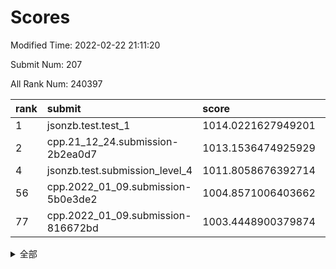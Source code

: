 # Scores

Modified Time: 2022-02-22 21:11:20

Submit Num: 207

All Rank Num: 240397

| rank |               submit               |       score        |       sigma        | pk_num |
| :--- | :--------------------------------- | :----------------- | :----------------- | :----- |
| 1    | jsonzb.test.test_1                 | 1014.0221627949201 | 0.8214664604315112 | 4642   |
| 2    | cpp.21_12_24.submission-2b2ea0d7   | 1013.1536474925929 | 0.811643210816931  | 4645   |
| 4    | jsonzb.test.submission_level_4     | 1011.8058676392714 | 0.8029336052368531 | 4648   |
| 56   | cpp.2022_01_09.submission-5b0e3de2 | 1004.8571006403662 | 0.7269892694916854 | 4644   |
| 77   | cpp.2022_01_09.submission-816672bd | 1003.4448900379874 | 0.709011571038218  | 4645   |


<details>
<summary>全部</summary>

| rank |                 submit                 |       score        |       sigma        | pk_num |
| :--- | :------------------------------------- | :----------------- | :----------------- | :----- |
| 1    | jsonzb.test.test_1                     | 1014.0221627949201 | 0.8214664604315112 | 4642   |
| 2    | cpp.21_12_24.submission-2b2ea0d7       | 1013.1536474925929 | 0.811643210816931  | 4645   |
| 3    | gobigger.level_3.submission_level_3_24 | 1012.3925137757228 | 0.7922802399549395 | 4648   |
| 4    | jsonzb.test.submission_level_4         | 1011.8058676392714 | 0.8029336052368531 | 4648   |
| 5    | gobigger.level_3.submission_level_3_34 | 1011.5851701878322 | 0.7808312578524649 | 4640   |
| 6    | gobigger.level_3.submission_level_3_20 | 1011.4826880196863 | 0.7724396333630776 | 4647   |
| 7    | gobigger.level_3.submission_level_3_16 | 1011.4818509750842 | 0.763632422904919  | 4648   |
| 8    | gobigger.level_3.submission_level_3_11 | 1011.3596703882635 | 0.7616217438357723 | 4645   |
| 9    | gobigger.level_3.submission_level_3_32 | 1011.2639610109443 | 0.7659988357647612 | 4647   |
| 10   | gobigger.level_3.submission_level_3_18 | 1010.8676235805964 | 0.776759819511423  | 4645   |
| 11   | gobigger.level_3.submission_level_3_3  | 1010.7925016214464 | 0.7664709339704185 | 4648   |
| 12   | gobigger.level_3.submission_level_3_30 | 1010.7258624183476 | 0.7692809893308468 | 4642   |
| 13   | gobigger.level_3.submission_level_3_45 | 1010.6953822257822 | 0.7753878160608987 | 4643   |
| 14   | gobigger.level_3.submission_level_3_6  | 1010.5918117135938 | 0.7729879811370177 | 4646   |
| 15   | gobigger.level_3.submission_level_3_17 | 1010.5600635567757 | 0.7886765916510197 | 4646   |
| 16   | gobigger.level_3.submission_level_3_48 | 1010.5537607691956 | 0.7709495087330053 | 4641   |
| 17   | gobigger.level_3.submission_level_3_8  | 1010.5253182493011 | 0.7785383827439432 | 4648   |
| 18   | gobigger.level_3.submission_level_3_7  | 1010.5147554638194 | 0.7779687244209751 | 4645   |
| 19   | gobigger.level_3.submission_level_3_35 | 1010.4047457837656 | 0.7729794798588423 | 4646   |
| 20   | gobigger.level_3.submission_level_3_47 | 1010.3044674514573 | 0.7580503010609395 | 4651   |
| 21   | gobigger.level_3.submission_level_3_31 | 1010.2300865956269 | 0.759744890832022  | 4647   |
| 22   | gobigger.level_3.submission_level_3_37 | 1010.1881567882863 | 0.7644811069180568 | 4640   |
| 23   | gobigger.level_3.submission_level_3_49 | 1010.1687865805236 | 0.7826436414613036 | 4648   |
| 24   | gobigger.level_3.submission_level_3_44 | 1010.0325870617396 | 0.7411434482935991 | 4644   |
| 25   | gobigger.level_3.submission_level_3_42 | 1010.0147017247492 | 0.7574887213162717 | 4648   |
| 26   | gobigger.level_3.submission_level_3_41 | 1009.8530047715508 | 0.743742399712152  | 4642   |
| 27   | gobigger.level_3.submission_level_3_13 | 1009.8346916985142 | 0.7449278413244834 | 4643   |
| 28   | gobigger.level_3.submission_level_3_23 | 1009.7771183472564 | 0.756623715637687  | 4638   |
| 29   | gobigger.level_3.submission_level_3_26 | 1009.7764108830645 | 0.7576210059907205 | 4648   |
| 30   | gobigger.level_3.submission_level_3_33 | 1009.7695379265546 | 0.7468811885482769 | 4648   |
| 31   | gobigger.level_3.submission_level_3_25 | 1009.7557140370255 | 0.7487673099279786 | 4648   |
| 32   | gobigger.level_3.submission_level_3_36 | 1009.7353024468447 | 0.7674422386345552 | 4650   |
| 33   | gobigger.level_3.submission_level_3_10 | 1009.6628107230007 | 0.7490450138132969 | 4642   |
| 34   | gobigger.level_3.submission_level_3_5  | 1009.5837310770147 | 0.7356710000309818 | 4644   |
| 35   | gobigger.level_3.submission_level_3_14 | 1009.5470573601145 | 0.7650151280511237 | 4644   |
| 36   | gobigger.level_3.submission_level_3_46 | 1009.5362974138015 | 0.7400884687274929 | 4646   |
| 37   | gobigger.level_3.submission_level_3_28 | 1009.5290599086851 | 0.7715141054959369 | 4647   |
| 38   | gobigger.level_3.submission_level_3_21 | 1009.4656965377606 | 0.7440913763572614 | 4643   |
| 39   | gobigger.level_3.submission_level_3_40 | 1009.4643905167728 | 0.7372622782736159 | 4644   |
| 40   | gobigger.level_3.submission_level_3_43 | 1009.4438840286429 | 0.755567139001463  | 4647   |
| 41   | gobigger.level_3.submission_level_3_19 | 1009.3762979455283 | 0.7438307640290198 | 4643   |
| 42   | gobigger.level_3.submission_level_3_1  | 1009.2588872454198 | 0.7593372171257903 | 4641   |
| 43   | gobigger.level_3.submission_level_3_2  | 1009.2539775153418 | 0.7530258013576765 | 4643   |
| 44   | gobigger.level_3.submission_level_3_4  | 1009.1922781403896 | 0.7653988863252562 | 4648   |
| 45   | gobigger.level_3.submission_level_3_22 | 1009.1591204233055 | 0.7492803765849532 | 4650   |
| 46   | gobigger.level_3.submission_level_3_29 | 1009.1542905047287 | 0.7717293311506052 | 4646   |
| 47   | gobigger.level_3.submission_level_3_15 | 1009.1498324953147 | 0.7475940377520679 | 4647   |
| 48   | gobigger.level_3.submission_level_3_38 | 1008.9690587867384 | 0.7585738452476021 | 4646   |
| 49   | gobigger.level_3.submission_level_3_27 | 1008.9467223589172 | 0.7344378116186449 | 4646   |
| 50   | gobigger.level_3.submission_level_3_9  | 1008.9300880479329 | 0.7564360727519326 | 4643   |
| 51   | gobigger.level_3.submission_level_3_39 | 1008.8625009409387 | 0.7490673631209884 | 4648   |
| 52   | gobigger.level_3.submission_level_3_0  | 1008.4483519553019 | 0.7353519545279342 | 4647   |
| 53   | gobigger.level_3.submission_level_3_12 | 1008.2751896792741 | 0.7687095148786951 | 4648   |
| 54   | gobigger.level_1.submission_level_1_48 | 1004.9655517693166 | 0.7196475889492466 | 4648   |
| 55   | gobigger.level_1.submission_level_1_27 | 1004.9512401725037 | 0.7156151786847113 | 4647   |
| 56   | cpp.2022_01_09.submission-5b0e3de2     | 1004.8571006403662 | 0.7269892694916854 | 4644   |
| 57   | gobigger.level_1.submission_level_1_2  | 1004.8166233716398 | 0.7205971379154851 | 4646   |
| 58   | gobigger.level_1.submission_level_1_17 | 1004.3719260438226 | 0.7194996544894744 | 4643   |
| 59   | gobigger.level_1.submission_level_1_28 | 1004.334577252912  | 0.7201913455987424 | 4652   |
| 60   | gobigger.level_1.submission_level_1_13 | 1004.1674856169753 | 0.7049027005663882 | 4645   |
| 61   | gobigger.level_1.submission_level_1_31 | 1004.0232834938306 | 0.7303748177003735 | 4643   |
| 62   | gobigger.level_1.submission_level_1_14 | 1004.0092237247235 | 0.7240687711267992 | 4646   |
| 63   | gobigger.level_1.submission_level_1_32 | 1003.9787996591119 | 0.7244421080776613 | 4644   |
| 64   | gobigger.level_1.submission_level_1_23 | 1003.8482196738479 | 0.7195471932881331 | 4643   |
| 65   | gobigger.level_1.submission_level_1_19 | 1003.7760683040916 | 0.7167010149441091 | 4640   |
| 66   | gobigger.level_1.submission_level_1_33 | 1003.7640500769601 | 0.713559942954598  | 4643   |
| 67   | gobigger.level_1.submission_level_1_12 | 1003.720776197489  | 0.719417121512345  | 4649   |
| 68   | gobigger.level_1.submission_level_1_30 | 1003.6385611869729 | 0.7305827614053377 | 4639   |
| 69   | gobigger.level_1.submission_level_1_34 | 1003.6020971932467 | 0.7084301907333528 | 4645   |
| 70   | gobigger.level_1.submission_level_1_1  | 1003.5773058610021 | 0.7322459095904186 | 4647   |
| 71   | gobigger.level_1.submission_level_1_41 | 1003.5618429120088 | 0.7148517965177622 | 4644   |
| 72   | gobigger.level_1.submission_level_1_25 | 1003.5554908105482 | 0.7118086123568095 | 4644   |
| 73   | gobigger.level_1.submission_level_1_15 | 1003.5465171819848 | 0.7004585290928816 | 4641   |
| 74   | gobigger.level_1.submission_level_1_49 | 1003.5262753766938 | 0.7193770620106373 | 4646   |
| 75   | gobigger.level_1.submission_level_1_16 | 1003.5128124690618 | 0.7276468990739365 | 4643   |
| 76   | gobigger.level_1.submission_level_1_46 | 1003.4836719586481 | 0.7238439858221435 | 4649   |
| 77   | cpp.2022_01_09.submission-816672bd     | 1003.4448900379874 | 0.709011571038218  | 4645   |
| 78   | gobigger.level_1.submission_level_1_38 | 1003.4110139882858 | 0.718174410016451  | 4642   |
| 79   | gobigger.level_1.submission_level_1_44 | 1003.4109169123644 | 0.7157471449451199 | 4646   |
| 80   | gobigger.level_1.submission_level_1_4  | 1003.4108264783683 | 0.7119528446571523 | 4642   |
| 81   | gobigger.level_1.submission_level_1_36 | 1003.2795319102776 | 0.7220185505318102 | 4643   |
| 82   | gobigger.level_1.submission_level_1_43 | 1003.2701963813496 | 0.714004432598773  | 4646   |
| 83   | gobigger.level_1.submission_level_1_3  | 1003.2583740478227 | 0.7181155846131434 | 4645   |
| 84   | gobigger.level_1.submission_level_1_20 | 1003.2577926327825 | 0.7123935604879029 | 4650   |
| 85   | gobigger.level_1.submission_level_1_0  | 1003.199189405547  | 0.6989392703177235 | 4643   |
| 86   | gobigger.level_1.submission_level_1_5  | 1003.1637747226356 | 0.72157727768529   | 4645   |
| 87   | gobigger.level_1.submission_level_1_37 | 1003.0593628887676 | 0.712618862151856  | 4644   |
| 88   | gobigger.level_1.submission_level_1_24 | 1003.0593478545204 | 0.7275130840572244 | 4647   |
| 89   | gobigger.level_1.submission_level_1_22 | 1003.0477056676154 | 0.7085969475025294 | 4642   |
| 90   | gobigger.level_1.submission_level_1_9  | 1002.981669574868  | 0.7169778312113634 | 4639   |
| 91   | gobigger.level_1.submission_level_1_7  | 1002.977036741279  | 0.713305270364391  | 4645   |
| 92   | gobigger.level_1.submission_level_1_11 | 1002.8822730282697 | 0.7158368687044762 | 4643   |
| 93   | gobigger.level_1.submission_level_1_6  | 1002.8457355900384 | 0.7167157932184983 | 4647   |
| 94   | gobigger.level_1.submission_level_1_18 | 1002.7927921698157 | 0.7068003801467089 | 4647   |
| 95   | gobigger.level_1.submission_level_1_8  | 1002.4772122664559 | 0.7145428166137523 | 4646   |
| 96   | gobigger.level_1.submission_level_1_10 | 1002.3756208408084 | 0.730739967327487  | 4650   |
| 97   | gobigger.level_1.submission_level_1_40 | 1002.371875885633  | 0.7196083364379989 | 4645   |
| 98   | gobigger.level_1.submission_level_1_35 | 1002.2846445339776 | 0.720915867468055  | 4646   |
| 99   | gobigger.level_1.submission_level_1_39 | 1002.1775933411394 | 0.7115576004508523 | 4644   |
| 100  | gobigger.level_1.submission_level_1_21 | 1002.1680540930184 | 0.7172803465531185 | 4644   |
| 101  | gobigger.level_1.submission_level_1_29 | 1002.0964899077717 | 0.7039086436919112 | 4645   |
| 102  | gobigger.level_1.submission_level_1_47 | 1002.0599108855149 | 0.7106291884243783 | 4649   |
| 103  | gobigger.level_1.submission_level_1_26 | 1001.9558515939766 | 0.7158679447005467 | 4649   |
| 104  | gobigger.level_1.submission_level_1_42 | 1001.785571780195  | 0.7154223968524199 | 4647   |
| 105  | gobigger.level_1.submission_level_1_45 | 1001.3072606034993 | 0.7102195566966415 | 4642   |
| 106  | gobigger.random.submission_random_9    | 998.1419605041721  | 0.7062813397315734 | 4643   |
| 107  | gobigger.random.submission_random_18   | 997.2411666122432  | 0.6980335008827867 | 4646   |
| 108  | gobigger.random.submission_random_30   | 997.2176589243196  | 0.7033529912454779 | 4647   |
| 109  | gobigger.random.submission_random_11   | 997.2006851579587  | 0.7120389755229836 | 4646   |
| 110  | gobigger.random.submission_random_23   | 997.1174148011961  | 0.7217526362152482 | 4650   |
| 111  | gobigger.random.submission_random_5    | 997.0545071762449  | 0.7163269311285254 | 4646   |
| 112  | gobigger.random.submission_random_17   | 997.0539611655201  | 0.7102811814002375 | 4646   |
| 113  | gobigger.random.submission_random_40   | 996.9186234298711  | 0.706626616473733  | 4647   |
| 114  | gobigger.random.submission_random_1    | 996.9061668933917  | 0.7086663877347116 | 4645   |
| 115  | gobigger.random.submission_random_27   | 996.8580525887884  | 0.7112678782546142 | 4649   |
| 116  | gobigger.random.submission_random_3    | 996.725913657509   | 0.7074117513309033 | 4648   |
| 117  | gobigger.random.submission_random_2    | 996.6520066190129  | 0.708273343237702  | 4643   |
| 118  | gobigger.random.submission_random_42   | 996.5824027319243  | 0.7038070619789815 | 4645   |
| 119  | gobigger.random.submission_random_46   | 996.5647181312441  | 0.7105937573097458 | 4643   |
| 120  | gobigger.random.submission_random_32   | 996.3421968795492  | 0.70542255601955   | 4647   |
| 121  | gobigger.random.submission_random_39   | 996.3324728501144  | 0.7087392408073399 | 4645   |
| 122  | gobigger.random.submission_random_14   | 996.3078220558244  | 0.6990854568831688 | 4643   |
| 123  | gobigger.random.submission_random_33   | 996.2156707968608  | 0.7086945623709368 | 4643   |
| 124  | gobigger.random.submission_random_8    | 996.1992687765853  | 0.7104739559040762 | 4643   |
| 125  | gobigger.random.submission_random_7    | 996.1826521314612  | 0.7203000874600283 | 4645   |
| 126  | gobigger.random.submission_random_22   | 996.1716391759908  | 0.7024834893616749 | 4649   |
| 127  | gobigger.random.submission_random_31   | 996.1474366173767  | 0.7090848424399815 | 4641   |
| 128  | gobigger.random.submission_random_6    | 996.0896394673298  | 0.7119682669210207 | 4644   |
| 129  | gobigger.random.submission_random_12   | 996.0467456866152  | 0.7187953114347249 | 4648   |
| 130  | gobigger.random.submission_random_36   | 996.0118636599581  | 0.7196630877710183 | 4640   |
| 131  | gobigger.random.submission_random_38   | 995.9888086317445  | 0.7137673344454725 | 4643   |
| 132  | gobigger.random.submission_random_29   | 995.9300024181564  | 0.7168619051988604 | 4645   |
| 133  | gobigger.random.submission_random_47   | 995.9192272231637  | 0.7040460722751039 | 4643   |
| 134  | gobigger.random.submission_random_48   | 995.9139508511405  | 0.7122388040850807 | 4648   |
| 135  | gobigger.random.submission_random_35   | 995.8840060454879  | 0.700660210660846  | 4645   |
| 136  | gobigger.random.submission_random_49   | 995.8559285428863  | 0.7055667497319735 | 4645   |
| 137  | gobigger.random.submission_random_10   | 995.8494894955633  | 0.7007254938155651 | 4648   |
| 138  | gobigger.random.submission_random_19   | 995.7942819277324  | 0.712279479994851  | 4644   |
| 139  | gobigger.random.submission_random_41   | 995.7901035492447  | 0.707695912253029  | 4649   |
| 140  | gobigger.random.submission_random_44   | 995.788897198025   | 0.7149340262610855 | 4644   |
| 141  | gobigger.random.submission_random_15   | 995.7512596449589  | 0.7088046545755069 | 4645   |
| 142  | gobigger.random.submission_random_43   | 995.685570428699   | 0.7020669057662844 | 4641   |
| 143  | gobigger.random.submission_random_4    | 995.4820463548474  | 0.6956323415682736 | 4645   |
| 144  | gobigger.random.submission_random_16   | 995.4077632438664  | 0.7272043529840949 | 4642   |
| 145  | gobigger.random.submission_random_37   | 995.3816798946647  | 0.7047416739375535 | 4646   |
| 146  | gobigger.random.submission_random_34   | 995.3800810665148  | 0.7077534059424707 | 4643   |
| 147  | gobigger.random.submission_random_24   | 995.3247437079953  | 0.7137203574796537 | 4648   |
| 148  | gobigger.random.submission_random_45   | 995.27716177429    | 0.6947134583745691 | 4640   |
| 149  | gobigger.random.submission_random_20   | 995.0001912492734  | 0.719446308821659  | 4643   |
| 150  | gobigger.random.submission_random_21   | 994.9042165923183  | 0.7239474882514046 | 4641   |
| 151  | gobigger.random.submission_random_0    | 994.8724368098609  | 0.730885905305786  | 4647   |
| 152  | gobigger.random.submission_random_26   | 994.5625920164913  | 0.7311977174331582 | 4645   |
| 153  | gobigger.random.submission_random_25   | 994.357195963503   | 0.7131394095203734 | 4645   |
| 154  | gobigger.random.submission_random_28   | 994.1217457285445  | 0.7164043414785697 | 4650   |
| 155  | gobigger.level_2.submission_level_2_23 | 993.8589468209789  | 0.7407384402427374 | 4643   |
| 156  | gobigger.level_2.submission_level_2_36 | 993.6293645220733  | 0.7231879652802472 | 4645   |
| 157  | gobigger.level_2.submission_level_2_34 | 993.6040427304399  | 0.7395473567242689 | 4645   |
| 158  | gobigger.level_2.submission_level_2_1  | 993.5138408716352  | 0.7284894280996861 | 4648   |
| 159  | gobigger.random.submission_random_13   | 993.4872040902076  | 0.7223355669187184 | 4647   |
| 160  | gobigger.level_2.submission_level_2_48 | 993.2428212865439  | 0.7499776255870263 | 4647   |
| 161  | gobigger.level_2.submission_level_2_24 | 993.1774774540193  | 0.7442950714252276 | 4646   |
| 162  | gobigger.level_2.submission_level_2_5  | 993.0356919825201  | 0.7313271193344257 | 4650   |
| 163  | gobigger.level_2.submission_level_2_22 | 992.9320551686509  | 0.7470653118207603 | 4644   |
| 164  | gobigger.level_2.submission_level_2_31 | 992.8687149714954  | 0.7518804821245011 | 4648   |
| 165  | gobigger.level_2.submission_level_2_0  | 992.74747053773    | 0.7274923796026648 | 4644   |
| 166  | gobigger.level_2.submission_level_2_33 | 992.6866741793156  | 0.7380094872568017 | 4649   |
| 167  | gobigger.level_2.submission_level_2_10 | 992.6816965550881  | 0.7447005238316166 | 4647   |
| 168  | gobigger.level_2.submission_level_2_39 | 992.6627865007773  | 0.7333863251240785 | 4636   |
| 169  | gobigger.level_2.submission_level_2_21 | 992.6485668495953  | 0.7375597155406446 | 4649   |
| 170  | gobigger.level_2.submission_level_2_4  | 992.6180653567975  | 0.7334100243829329 | 4646   |
| 171  | gobigger.level_2.submission_level_2_3  | 992.5184259242562  | 0.7406971675536573 | 4646   |
| 172  | gobigger.level_2.submission_level_2_2  | 992.4840263883882  | 0.7252479348590539 | 4645   |
| 173  | gobigger.level_2.submission_level_2_49 | 992.4358192495735  | 0.7407348620215025 | 4648   |
| 174  | gobigger.level_2.submission_level_2_14 | 992.3186279836948  | 0.7356185135225151 | 4651   |
| 175  | gobigger.level_2.submission_level_2_7  | 992.155879635407   | 0.7442926190792812 | 4644   |
| 176  | gobigger.level_2.submission_level_2_11 | 992.1428077958611  | 0.758096418375873  | 4645   |
| 177  | gobigger.level_2.submission_level_2_43 | 992.1103854060123  | 0.7363575418212517 | 4643   |
| 178  | gobigger.level_2.submission_level_2_25 | 992.100719420842   | 0.7293503838875293 | 4650   |
| 179  | gobigger.level_2.submission_level_2_32 | 992.0816653538224  | 0.741203731963433  | 4648   |
| 180  | gobigger.level_2.submission_level_2_6  | 991.9817136944009  | 0.7382817327233759 | 4647   |
| 181  | gobigger.level_2.submission_level_2_15 | 991.9623574339014  | 0.7454889234750166 | 4647   |
| 182  | gobigger.level_2.submission_level_2_29 | 991.9480956551773  | 0.7579505790123556 | 4646   |
| 183  | gobigger.level_2.submission_level_2_8  | 991.9335596205191  | 0.7392569400368201 | 4648   |
| 184  | gobigger.level_2.submission_level_2_37 | 991.902564282897   | 0.7339554917320871 | 4646   |
| 185  | gobigger.level_2.submission_level_2_18 | 991.8762619109079  | 0.7354378139537008 | 4645   |
| 186  | gobigger.level_2.submission_level_2_41 | 991.7325832725651  | 0.7416625436327126 | 4643   |
| 187  | gobigger.level_2.submission_level_2_30 | 991.6949038815313  | 0.7451899235148169 | 4647   |
| 188  | gobigger.level_2.submission_level_2_26 | 991.6867560133426  | 0.7605799470958404 | 4641   |
| 189  | gobigger.level_2.submission_level_2_42 | 991.6737660956825  | 0.7555745952973425 | 4647   |
| 190  | gobigger.level_2.submission_level_2_47 | 991.6701386999247  | 0.7575056267308683 | 4648   |
| 191  | gobigger.level_2.submission_level_2_20 | 991.6656957794505  | 0.7511062043570014 | 4649   |
| 192  | gobigger.level_2.submission_level_2_19 | 991.6124403041604  | 0.739105921662789  | 4647   |
| 193  | gobigger.level_2.submission_level_2_16 | 991.5988913965235  | 0.7340653070752851 | 4641   |
| 194  | gobigger.level_2.submission_level_2_27 | 991.4745292302197  | 0.7854787667154408 | 4648   |
| 195  | gobigger.level_2.submission_level_2_40 | 991.4257669043069  | 0.7564152134488171 | 4643   |
| 196  | gobigger.level_2.submission_level_2_9  | 991.2818195517824  | 0.7531739476475844 | 4644   |
| 197  | gobigger.level_2.submission_level_2_13 | 991.2687519880635  | 0.7534122635546933 | 4647   |
| 198  | gobigger.level_2.submission_level_2_28 | 991.164724789516   | 0.7578124437674264 | 4644   |
| 199  | gobigger.level_2.submission_level_2_17 | 991.1603546837982  | 0.7639400594323895 | 4640   |
| 200  | gobigger.level_2.submission_level_2_45 | 991.0783756550385  | 0.7437957416874543 | 4648   |
| 201  | gobigger.level_2.submission_level_2_46 | 991.0139787133256  | 0.7722690553950236 | 4645   |
| 202  | gobigger.level_2.submission_level_2_12 | 990.8991427672937  | 0.7469397202959837 | 4645   |
| 203  | gobigger.level_2.submission_level_2_44 | 990.7338726932696  | 0.7436297301626975 | 4642   |
| 204  | gobigger.level_2.submission_level_2_35 | 990.4400299204001  | 0.7838327768791005 | 4648   |
| 205  | gobigger.level_2.submission_level_2_38 | 990.348643683235   | 0.7564922412246958 | 4649   |
| 206  | gobigger.none.submission_none_0        | 978.8001360254289  | 1.2389856900676834 | 4649   |
| 207  | gobigger.none.submission_none_1        | 976.3203704383747  | 1.4405130186594732 | 4649   |

</details>